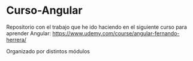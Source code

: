 # Curso-Angular

Repositorio con el trabajo que he ido haciendo en el siguiente curso para aprender Angular: https://www.udemy.com/course/angular-fernando-herrera/ 

Organizado por distintos módulos
